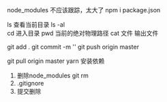 node_modules 不应该跟踪，太大了
npm i  package.json


ls  查看当前目录
ls -al  
cd  进入目录
pwd 当前的绝对物理路径
cat 文件  输出文件 

git add .
git commit -m ''
git push origin master

git pull origin master
yarn  安装依赖

1. 删除node_modules
  git rm 
2. .gitignore  
3. 提交删除


